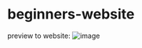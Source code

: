 # beginners-website
preview to website:
![image](https://github.com/djsarchive/beginners-website/assets/118548364/0aed3da6-395e-4b35-a80e-7aa7cae58725)
